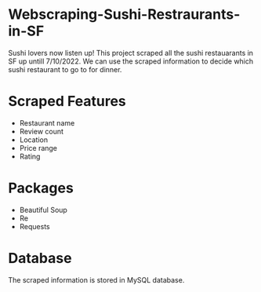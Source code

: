 # Webscraping-Sushi-Restraurants-in-SF
Sushi lovers now listen up! This project scraped all the sushi restauarants in SF up untill 7/10/2022. We can use the scraped information to decide which sushi restaurant to go to for dinner.

# Scraped Features
- Restaurant name
- Review count
- Location
- Price range
- Rating

# Packages
- Beautiful Soup
- Re
- Requests

# Database
The scraped information is stored in MySQL database.
